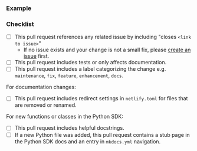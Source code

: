 <!-- 
Thanks for opening a pull request to Prefect! We've got a few requests to help us review contributions:

- Make sure that your title neatly summarizes the proposed changes.
- Provide a short overview of the change and the value it adds.
- Share an example to help us understand the change in user experience.
- Confirm that you've done common tasks so we can give a timely review.
- Review our contribution guidelines: https://docs.prefect.io/latest/contributing/overview/

Happy engineering!
-->

<!-- Include an overview here -->

### Example
<!-- 
Share an example of the change in action.

A code blurb is best. Changes to features should include an example that is executable by a new user.
If changing documentation, a link to a preview of the page is great.
 -->

### Checklist
<!-- These boxes may be checked after opening the pull request. -->

- [ ] This pull request references any related issue by including "closes `<link to issue>`"
	- If no issue exists and your change is not a small fix, please [create an issue](https://github.com/PrefectHQ/prefect/issues/new/choose) first.
- [ ] This pull request includes tests or only affects documentation.
- [ ] This pull request includes a label categorizing the change e.g. `maintenance`, `fix`, `feature`, `enhancement`, `docs`.
  <!-- If you do not have permission to add a label, a maintainer will add one for you -->

For documentation changes:

- [ ] This pull request includes redirect settings in `netlify.toml` for files that are removed or renamed.

For new functions or classes in the Python SDK:

- [ ] This pull request includes helpful docstrings.
- [ ] If a new Python file was added, this pull request contains a stub page in the Python SDK docs and an entry in `mkdocs.yml` navigation.